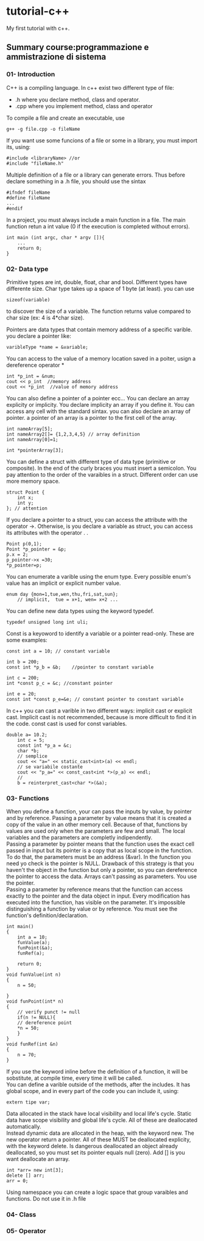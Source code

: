 # tutorial-c++

My first tutorial with c++.
## Summary course:programmazione e ammistrazione di sistema
### 01- Introduction
C++ is a compiling language. In c++ exist two different type of file: 
- .h where you declare method, class and operator.
- .cpp  where you implement method, class and operator

To compile a file and create an executable, use  
```
g++ -g file.cpp -o fileName
```
If you want use some funcions of a file or some in a library, you must import its, using:
```
#include <libraryName> //or
#include "fileName.h"
```  

Multiple definition of a file or a library can generate errors. Thus before declare something in a .h file, you should use the sintax
```
#ifndef fileName
#define fileName
...
#endif
```
In a project, you must always include a main function in a file. The main function retun a int value (0 if the execution is completed without errors).
```
int main (int argc, char * argv []){
    ...
    return 0;
}
```
### 02- Data type
Primitive types are int, double, float, char and bool. Different types have differente size. Char type takes up a space of 1 byte (at least). you can use
```
sizeof(variable)
```
to discover the size of a variable. The function returns value compared to char size (ex: 4 is 4*char size). 

Pointers are data types that contain memory address of a specific varible. you declare a pointer like:
```
varibleType *name = &variable;
```
You can access to the value of a memory location saved in a poiter, usign a dereference operator *
```
int *p_int = &num;
cout << p_int  //memory address
cout << *p_int  //value of memory address
```  
You can also define a pointer of a pointer ecc...
You can declare an array explicity or implicity. You declare implicity an array if you define it. You can access any cell with the standard sintax. you can also declare an array of pointer. a pointer of an array is a pointer to the first cell of the array.
```
int nameArray[5];
int nameArray2[]= {1,2,3,4,5} // array definition
int nameArray[0]=1;

int *pointerArray[3];
```  
You can define a struct with different type of data type (primitive or composite). In the end of the curly braces you must insert a semicolon. You pay attention to the order of the varaibles in a struct. Different order can use more memory space.
```
struct Point {
    int x;
    int y;
}; // attention
``` 
If you declare a pointer to a struct, you can access the attribute with the operator ->. Otherwise, is you declare a variable as struct, you can access its attributes with the operator . .
```
Point p(0,1);
Point *p_pointer = &p;
p.x = 2;
p_pointer->x =30;
*p_pointer=p;
``` 
You can enumerate a varible using the enum type. Every possible enum's value has an implicit or explicit number value.
```
enum day {mon=1,tue,wen,thu,fri,sat,sun};
	// implicit,  tue = x+1, wen= x+2 ...
``` 
You can define new data types using the keyword typedef.
```
typedef unsigned long int uli;
```

Const is a keyoword to identify a variable or a pointer read-only. These are some examples:
```
const int a = 10; // constant variable
	
int b = 200;
const int *p_b = &b;	//pointer to constant variable
	
int c = 200;
int *const p_c = &c; //constant pointer
	
int e = 20;
const int *const p_e=&e; // constant pointer to constant variable
``` 

In c++ you can cast a varible in two different ways: implicit cast or explicit cast. Implicit cast is not recommended, because is more difficult to find it in the code. const cast is used for const variables.   
```
double a= 10.2;
	int c = 5;
	const int *p_a = &c;
	char *b;
	// semplice
	cout << "a=" << static_cast<int>(a) << endl;
	// se variabile costante
	cout << "p_a=" << const_cast<int *>(p_a) << endl;
	//
	b = reinterpret_cast<char *>(&a);
```
### 03- Functions
When you define a function, your can pass the inputs by value, by pointer and by reference. Passing a parameter by value means that it is created a copy of the value in an other memory cell. Because of that, functions by values are used only when the parameters are few and small. The local variables and the parameters are completly indipendently.   
Passing a parameter by pointer means that the function uses the exact cell passed in input but its pointer is a copy that as local scope in the function. To do that, the parameters must be an address (&var). In the function you need yo check is the pointer is NULL. Drawback of this strategy is that you haven't the object in the function but only a pointer, so you can dereference the pointer to access the data. Arrays can't passing as parameters. You use the pointer.  
Passing a parameter by reference means that the function can access exactly to the pointer and the data object in input. Every modification has executed into the function, has visible on the parameter. It's impossible distinguishing a function by value or by reference. You must see the function's definition/declaration.
```
int main()
{
    int a = 10;
    funValue(a);
    funPoint(&a);
    funRef(a);

    return 0;
}
void funValue(int n)
{
    n = 50;
    
}
void funPoint(int* n)
{
    // verify punct != null
    if(n != NULL){
    // dereference point
    *n = 50;
	}
}
void funRef(int &n)
{
    n = 70;
}
```   
If you use the keyword inline before the definition of a function, it will be sobstitute, at compile time, every time it will be called.  
You can define a varible outside of the methods, after the includes. It has global scope, and in every part of the code you can include it, using:
```
extern tipe var;
``` 
Data allocated in the stack have local visibility and local life's cycle. Static data have scope visibility and global life's cycle. All of these are deallocated automatically.  
Instead dynamic data are allocated in the heap, with the keyword new. The new operator return a pointer. All of these MUST be deallocated explicity, with the keyword delete. Is dangerous deallocated an object already deallocated, so you must set its pointer equals null (zero). Add [] is you want deallocate an array.
```
int *arr= new int[3];
delete [] arr;
arr = 0;
```   
Using namespace you can create a logic space that group varaibles and functions. Do not use it in .h file
### 04- Class
### 05- Operator
